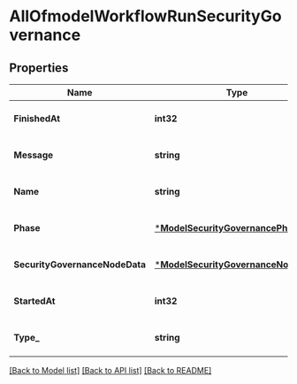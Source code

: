# AllOfmodelWorkflowRunSecurityGovernance

## Properties
Name | Type | Description | Notes
------------ | ------------- | ------------- | -------------
**FinishedAt** | **int32** |  | [optional] [default to null]
**Message** | **string** |  | [optional] [default to null]
**Name** | **string** |  | [optional] [default to null]
**Phase** | [***ModelSecurityGovernancePhase**](model.SecurityGovernancePhase.md) |  | [optional] [default to null]
**SecurityGovernanceNodeData** | [***ModelSecurityGovernanceNodeData**](model.SecurityGovernanceNodeData.md) |  | [optional] [default to null]
**StartedAt** | **int32** |  | [optional] [default to null]
**Type_** | **string** |  | [optional] [default to null]

[[Back to Model list]](../README.md#documentation-for-models) [[Back to API list]](../README.md#documentation-for-api-endpoints) [[Back to README]](../README.md)


